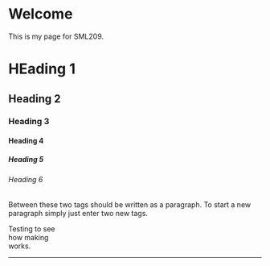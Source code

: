 <h1>Welcome</h1>
<p>This is my page for SML209.</p>
<h1> HEading 1 </h1>
<h2> Heading 2 </h2>
<h3> Heading 3 </h3>  
<h4> Heading 4 </h4>
<h5> Heading 5 </h5> 
<h6> Heading 6 </h6>
<p> Between these two tags should be written as a paragraph. To start a new paragraph simply just enter two new tags. </p>
Testing to see <br> how making <br> works. 
<hr>
